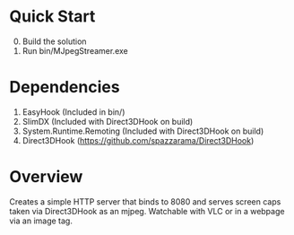 # Quick Start

0. Build the solution
1. Run bin/MJpegStreamer.exe

# Dependencies
1. EasyHook (Included in bin/)
2. SlimDX (Included with Direct3DHook on build)
3. System.Runtime.Remoting (Included with Direct3DHook on build)
4. Direct3DHook (https://github.com/spazzarama/Direct3DHook)

# Overview
Creates a simple HTTP server that binds to 8080 and serves screen caps taken via Direct3DHook as an mjpeg.  Watchable with VLC or in a webpage via an image tag.
